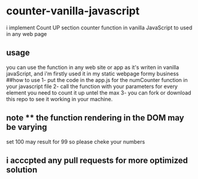 # counter-vanilla-javascript
i implement Count UP section counter function in vanilla JavaScript to used in any web page
## usage
you can use the function in any web site or app as it's writen in vanilla javaScript,
and i'm firstly used it in my static webpage formy business
##how to use
1- put the code in the app.js for the numCounter function in your javascript file 
2- call the function with your parameters for every element you need to count it up untel the max 
3- you can fork or download this repo to see it working in your machine.

## note ** the function rendering in the DOM may be varying
set 100 may result for 99 so please cheke your numbers 
## i acccpted any pull requests for more optimized solution
